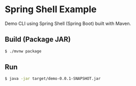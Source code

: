 # Spring Shell Example

Demo CLI using Spring Shell (Spring Boot) built with Maven.

## Build (Package JAR)

```bash
$ ./mvnw package
```

## Run

```bash
$ java -jar target/demo-0.0.1-SNAPSHOT.jar
```
